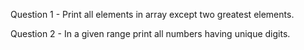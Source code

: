 
Question 1 - Print all elements in array except two greatest elements.

Question 2 - In a given range print all numbers having unique digits.
